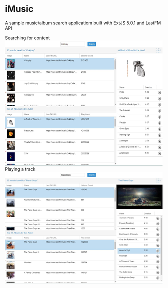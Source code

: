 # iMusic
A sample music/album search applicatiom built with ExtJS 5.0.1 and LastFM API

Searching for content
<img src="https://raw.githubusercontent.com/AntonDesilvaProjects/iMusic/master/Image%231.JPG" height="400" width="600">
Playing a track
![alt text](https://raw.githubusercontent.com/AntonDesilvaProjects/iMusic/master/Image%232.JPG "Playing a track")
